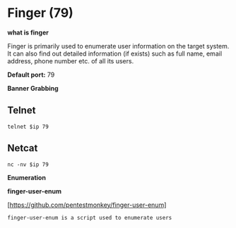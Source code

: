 # Finger (79)

**what is finger**

Finger is primarily used to enumerate user information on the target system. It can also find out detailed information (if exists) such as full name, email address, phone number etc. of all its users.

**Default port:**
 79


**Banner Grabbing**

## Telnet
````
telnet $ip 79
````

## Netcat 
````
nc -nv $ip 79

````

**Enumeration**

**finger-user-enum**

[https://github.com/pentestmonkey/finger-user-enum]

````
finger-user-enum is a script used to enumerate users

````
 





